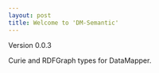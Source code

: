 ```yaml
---
layout: post
title: Welcome to 'DM-Semantic'
---
```


Version 0.0.3

Curie and RDFGraph types for DataMapper.
